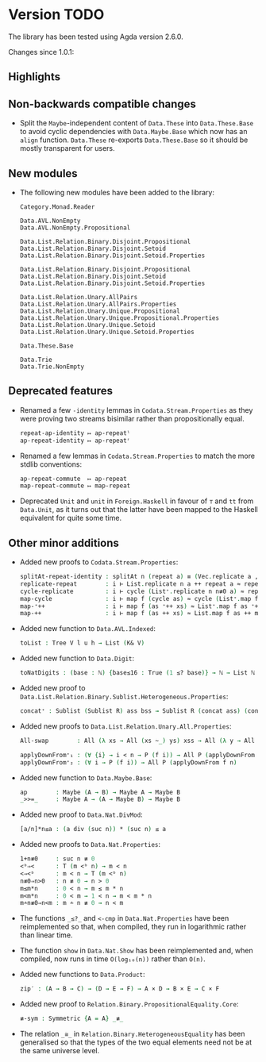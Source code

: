 Version TODO
============

The library has been tested using Agda version 2.6.0.

Changes since 1.0.1:

Highlights
----------

Non-backwards compatible changes
--------------------------------

* Split the `Maybe`-independent content of `Data.These` into `Data.These.Base`
  to avoid cyclic dependencies with `Data.Maybe.Base` which now has an `align`
  function. `Data.These` re-exports `Data.These.Base` so it should be mostly
  transparent for users.

New modules
-----------

* The following new modules have been added to the library:
  ```
  Category.Monad.Reader

  Data.AVL.NonEmpty
  Data.AVL.NonEmpty.Propositional

  Data.List.Relation.Binary.Disjoint.Propositional
  Data.List.Relation.Binary.Disjoint.Setoid
  Data.List.Relation.Binary.Disjoint.Setoid.Properties

  Data.List.Relation.Binary.Disjoint.Propositional
  Data.List.Relation.Binary.Disjoint.Setoid
  Data.List.Relation.Binary.Disjoint.Setoid.Properties

  Data.List.Relation.Unary.AllPairs
  Data.List.Relation.Unary.AllPairs.Properties
  Data.List.Relation.Unary.Unique.Propositional
  Data.List.Relation.Unary.Unique.Propositional.Properties
  Data.List.Relation.Unary.Unique.Setoid
  Data.List.Relation.Unary.Unique.Setoid.Properties

  Data.These.Base

  Data.Trie
  Data.Trie.NonEmpty
  ```

Deprecated features
-------------------

* Renamed a few `-identity` lemmas in `Codata.Stream.Properties` as they were
  proving two streams bisimilar rather than propositionally equal.
  ```agda
  repeat-ap-identity ↦ ap-repeatˡ
  ap-repeat-identity ↦ ap-repeatʳ
  ```

* Renamed a few lemmas in `Codata.Stream.Properties` to match the more stdlib
  conventions:
  ```agda
  ap-repeat-commute  ↦ ap-repeat
  map-repeat-commute ↦ map-repeat
  ```

* Deprecated `Unit` and `unit` in `Foreign.Haskell` in favour of
  `⊤` and `tt` from `Data.Unit`, as it turns out that the latter have been
  mapped to the Haskell equivalent for quite some time.

Other minor additions
---------------------

* Added new proofs to `Codata.Stream.Properties`:
  ```agda
  splitAt-repeat-identity : splitAt n (repeat a) ≡ (Vec.replicate a , repeat a)
  replicate-repeat        : i ⊢ List.replicate n a ++ repeat a ≈ repeat a
  cycle-replicate         : i ⊢ cycle (List⁺.replicate n n≢0 a) ≈ repeat a
  map-cycle               : i ⊢ map f (cycle as) ≈ cycle (List⁺.map f as)
  map-⁺++                 : i ⊢ map f (as ⁺++ xs) ≈ List⁺.map f as ⁺++ Thunk.map (map f) xs
  map-++                  : i ⊢ map f (as ++ xs) ≈ List.map f as ++ map f xs
  ```

* Added new function to `Data.AVL.Indexed`:
  ```agda
  toList : Tree V l u h → List (K& V)
  ```

* Added new function to `Data.Digit`:
  ```agda
  toNatDigits : (base : ℕ) {base≤16 : True (1 ≤? base)} → ℕ → List ℕ
  ```

* Added new proof to `Data.List.Relation.Binary.Sublist.Heterogeneous.Properties`:
  ```agda
  concat⁺ : Sublist (Sublist R) ass bss → Sublist R (concat ass) (concat bss)
  ```

* Added new proofs to `Data.List.Relation.Unary.All.Properties`:
  ```agda
  All-swap        : All (λ xs → All (xs ~_) ys) xss → All (λ y → All (_~ y) xss) ys

  applyDownFrom⁺₁ : (∀ {i} → i < n → P (f i)) → All P (applyDownFrom f n)
  applyDownFrom⁺₂ : (∀ i → P (f i)) → All P (applyDownFrom f n)
  ```

* Added new function to `Data.Maybe.Base`:
  ```agda
  ap        : Maybe (A → B) → Maybe A → Maybe B
  _>>=_     : Maybe A → (A → Maybe B) → Maybe B
  ```

* Added new proof to `Data.Nat.DivMod`:
  ```agda
  [a/n]*n≤a : (a div (suc n)) * (suc n) ≤ a
  ```

* Added new proofs to `Data.Nat.Properties`:
  ```agda
  1+n≢0     : suc n ≢ 0
  <ᵇ⇒<      : T (m <ᵇ n) → m < n
  <⇒<ᵇ      : m < n → T (m <ᵇ n)
  n≢0⇒n>0   : n ≢ 0 → n > 0
  m≤m*n     : 0 < n → m ≤ m * n
  m<m*n     : 0 < m → 1 < n → m < m * n
  m∸n≢0⇒n<m : m ∸ n ≢ 0 → n < m
  ```

* The functions `_≤?_` and `<-cmp` in `Data.Nat.Properties` have been
  reimplemented so that, when compiled, they run in logarithmic rather
  than linear time.

* The function `show` in `Data.Nat.Show` has been reimplemented and,
  when compiled, now runs in time `O(log₁₀(n))` rather than `O(n)`.

* Added new functions to `Data.Product`:
  ```agda
  zip′ : (A → B → C) → (D → E → F) → A × D → B × E → C × F
  ```

* Added new proof to `Relation.Binary.PropositionalEquality.Core`:
  ```agda
  ≢-sym : Symmetric {A = A} _≢_
  ```

* The relation `_≅_` in `Relation.Binary.HeterogeneousEquality` has
  been generalised so that the types of the two equal elements need not
  be at the same universe level.
